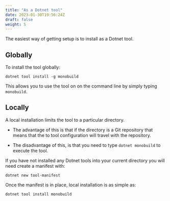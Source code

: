 ```yaml
---
title: "As a Dotnet tool"
date: 2023-01-30T19:56:24Z
draft: false
weight: 5
---
```


The easiest way of getting setup is to install as a Dotnet tool. 

## Globally

To install the tool globally:

```shell
dotnet tool install -g monobuild
```

This allows you to use the tool on on the command line by simply typing ```monobuild```.

## Locally

A local installation limits the tool to a particular directory. 

* The advantage of this is that if the directory is a Git repository that means that the to tool configuration will travel with the repository.

* The disadvantage of this, is that you need to type ```dotnet monobuild``` to execute the tool.

If you have not installed any Dotnet tools into your current directory you will need create a manifest with:

```shell
dotnet new tool-manifest
```

Once the manifest is in place, local installation is as simple as:

```shell
dotnet tool install monobuild
```

